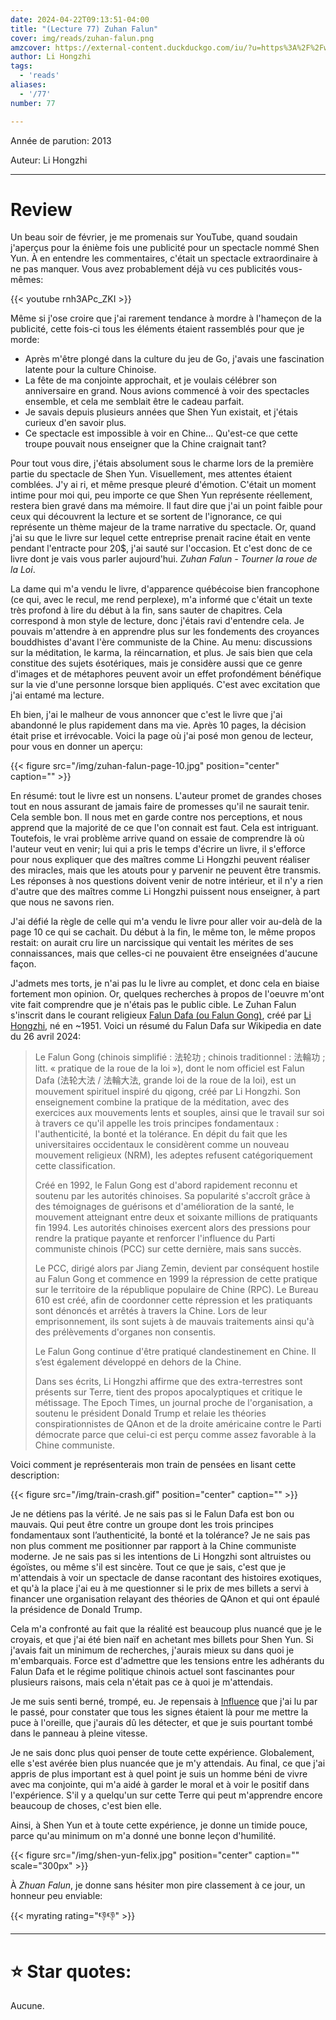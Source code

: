 ```yaml
---
date: 2024-04-22T09:13:51-04:00
title: "(Lecture 77) Zuhan Falun"
cover: img/reads/zuhan-falun.png
amzcover: https://external-content.duckduckgo.com/iu/?u=https%3A%2F%2Fwww.editions-tredaniel.com%2Fimages%2Fmin%2F978_2_84445_899_5_UNE_526_770_1627369305.jpg&f=1&nofb=1&ipt=6cd71e179dfad5ff3001ed703b09d2a342c864b1744fad6fd46cd778ffdd50f0&ipo=images
author: Li Hongzhi
tags:
  - 'reads'
aliases:
  - '/77'
number: 77

---
```


Année de parution: 2013

Auteur: Li Hongzhi

---

# Review

Un beau soir de février, je me promenais sur YouTube, quand soudain
j'aperçus pour la énième fois une publicité pour un spectacle nommé Shen
Yun. À en entendre les commentaires, c'était un spectacle extraordinaire
à ne pas manquer. Vous avez probablement déjà vu ces publicités
vous-mêmes:

{{< youtube rnh3APc_ZKI >}}

Même si j'ose croire que j'ai rarement tendance à mordre à l'hameçon de
la publicité, cette fois-ci tous les éléments étaient rassemblés pour que
je morde:

- Après m'être plongé dans la culture du jeu de Go, j'avais une
  fascination latente pour la culture Chinoise.
- La fête de ma conjointe approchait, et je voulais célébrer son
  anniversaire en grand. Nous avions commencé à voir des spectacles
  ensemble, et cela me semblait être le cadeau parfait.
- Je savais depuis plusieurs années que Shen Yun existait, et j'étais
  curieux d'en savoir plus.
- Ce spectacle est impossible à voir en Chine... Qu'est-ce que cette
  troupe pouvait nous enseigner que la Chine craignait tant?

Pour tout vous dire, j'étais absolument sous le charme lors de la
première partie du spectacle de Shen Yun. Visuellement, mes attentes
étaient comblées. J'y ai ri, et même presque pleuré d'émotion. C'était un moment
intime pour moi qui, peu importe ce que Shen Yun représente réellement, restera
bien gravé dans ma mémoire. Il faut dire que j'ai un point faible pour
ceux qui découvrent la lecture et se sortent de l'ignorance, ce qui
représente un thème majeur de la trame narrative du spectacle. Or, quand
j'ai su que le livre sur lequel cette entreprise prenait racine était en
vente pendant l'entracte pour 20$, j'ai sauté sur l'occasion. Et c'est
donc de ce livre dont je vais vous parler aujourd'hui. *Zuhan Falun -
Tourner la roue de la Loi*.

La dame qui m'a vendu le livre, d'apparence québécoise bien francophone
(ce qui, avec le recul, me rend perplexe),
m'a informé que c'était un texte très profond à lire du début à la fin,
sans sauter de chapitres. Cela correspond à mon style de lecture, donc
j'étais ravi d'entendre cela. Je pouvais m'attendre à en apprendre plus
sur les fondements des croyances bouddhistes d'avant l'ère communiste de
la Chine. Au menu: discussions sur la méditation, le karma, la
réincarnation, et plus. Je sais bien que cela constitue des sujets ésotériques,
mais je considère aussi que ce genre d'images et de métaphores peuvent
avoir un effet profondément bénéfique sur la vie d'une personne lorsque
bien appliqués. C'est avec excitation que j'ai entamé ma lecture.

Eh bien, j'ai le malheur de vous annoncer que c'est le livre que j'ai
abandonné le plus rapidement dans ma vie. Après 10 pages, la décision
était prise et irrévocable. Voici la page où j'ai posé mon genou de
lecteur, pour vous en donner
un aperçu:

{{< figure src="/img/zuhan-falun-page-10.jpg" position="center" caption="" >}}

En résumé: tout le livre est un nonsens. L'auteur promet de grandes
choses tout en nous assurant de jamais faire de promesses qu'il ne saurait tenir. Cela semble bon. Il nous
met en garde contre nos perceptions, et nous apprend que la majorité de ce
que l'on connait est faut. Cela est intriguant. Toutefois, le vrai
problème arrive quand on essaie de comprendre là où l'auteur veut en
venir; lui qui a pris le temps d'écrire un livre, il s'efforce pour nous
expliquer que des maîtres comme Li Hongzhi peuvent réaliser des miracles, mais que les atouts pour y parvenir ne peuvent être transmis. Les réponses à nos questions doivent venir de notre intérieur, et il n'y a rien d'autre que des maîtres comme Li Hongzhi puissent nous enseigner, à part
que nous ne savons rien.

J'ai défié la règle
de celle qui m'a vendu le livre pour aller voir au-delà de la page 10 ce
qui se cachait. Du début à la fin, le même ton, le même propos restait:
on aurait cru lire un narcissique qui ventait les
mérites de ses connaissances, mais que celles-ci ne pouvaient être
enseignées d'aucune façon.

J'admets mes torts, je n'ai pas lu le livre au complet, et donc cela en
biaise fortement mon opinion. Or, quelques
recherches à propos de l'oeuvre m'ont vite fait comprendre que je n'étais pas le
public cible. Le Zuhan Falun s'inscrit dans le courant religieux [Falun
Dafa (ou Falun Gong)](https://fr.wikipedia.org/wiki/Falun_Gong), créé
par [Li Hongzhi](https://fr.wikipedia.org/wiki/Li_Hongzhi), né en ~1951.
Voici un résumé du Falun Dafa sur Wikipedia en date du 26 avril 2024:

> Le Falun Gong (chinois simplifié : 法轮功 ; chinois traditionnel :
> 法輪功 ; litt. « pratique de la roue de la loi »), dont le nom officiel
> est Falun Dafa (法轮大法 / 法輪大法, grande loi de la roue de la loi),
> est un mouvement spirituel inspiré du qigong, créé par Li Hongzhi. Son
> enseignement combine la pratique de la méditation, avec des exercices
> aux mouvements lents et souples, ainsi que le travail sur soi à travers
> ce qu'il appelle les trois principes fondamentaux : l'authenticité, la
> bonté et la tolérance. En dépit du fait que les universitaires
> occidentaux le considèrent comme un nouveau mouvement religieux (NRM),
> les adeptes refusent catégoriquement cette classification.
>
> Créé en 1992, le Falun Gong est d'abord rapidement reconnu et soutenu
> par les autorités chinoises. Sa popularité s'accroît grâce à des
> témoignages de guérisons et d'amélioration de la santé, le mouvement
> atteignant entre deux et soixante millions de pratiquants fin 1994. Les
> autorités chinoises exercent alors des pressions pour rendre la pratique
> payante et renforcer l'influence du Parti communiste chinois (PCC) sur
> cette dernière, mais sans succès.
>
> Le PCC, dirigé alors par Jiang Zemin, devient par conséquent hostile au
> Falun Gong et commence en 1999 la répression de cette pratique sur le
> territoire de la république populaire de Chine (RPC). Le Bureau 610 est
> créé, afin de coordonner cette répression et les pratiquants sont
> dénoncés et arrêtés à travers la Chine. Lors de leur emprisonnement, ils
> sont sujets à de mauvais traitements ainsi qu'à des prélèvements
> d'organes non consentis.
>
> Le Falun Gong continue d'être pratiqué clandestinement en Chine. Il
> s’est également développé en dehors de la Chine.
>
> Dans ses écrits, Li Hongzhi affirme que des extra-terrestres sont
> présents sur Terre, tient des propos apocalyptiques et critique le
> métissage. The Epoch Times, un journal proche de l'organisation, a
> soutenu le président Donald Trump et relaie les théories
> conspirationnistes de QAnon et de la droite américaine contre le Parti
> démocrate parce que celui-ci est perçu comme assez favorable à la Chine
> communiste.

Voici comment je représenterais mon train de pensées en lisant cette
description:

{{< figure src="/img/train-crash.gif" position="center" caption="" >}}

Je ne détiens pas la vérité. Je ne sais pas si le Falun Dafa est bon ou
mauvais. Qui peut être contre un groupe dont les trois principes
fondamentaux sont l’authenticité, la bonté et la tolérance? Je ne sais
pas non plus comment me positionner par rapport à la Chine communiste
moderne. Je ne sais pas si les intentions de Li Hongzhi sont altruistes
ou égoïstes, ou même s'il est sincère. Tout ce que je sais, c'est que je
m'attendais à voir un spectacle de danse racontant des histoires
exotiques, et qu'à la place j'ai eu à me questionner si le prix de mes
billets a servi à financer une organisation relayant des théories de
QAnon et qui ont épaulé la présidence de Donald Trump.

Cela m'a confronté au fait que la réalité est beaucoup plus nuancé que
je le croyais, et que j'ai été bien naïf en achetant mes billets pour
Shen Yun. Si j'avais fait un minimum de recherches, j'aurais mieux su
dans quoi je m'embarquais. Force est d'admettre que les tensions entre
les adhérants du Falun Dafa et le régime politique chinois actuel sont
fascinantes pour plusieurs raisons, mais cela n'était pas ce à quoi je
m'attendais.

Je me suis senti berné, trompé, eu. Je repensais à [Influence](/34) que
j'ai lu par le passé, pour constater que tous les signes étaient là pour
me mettre la puce à l'oreille, que j'aurais dû les détecter, et que je
suis pourtant tombé dans le panneau à pleine vitesse.

Je ne sais donc plus quoi penser de toute cette expérience. Globalement,
elle s'est avérée bien plus nuancée que je m'y attendais. Au final, ce
que j'ai appris de plus important est à quel point je suis un homme béni
de vivre avec ma conjointe, qui m'a aidé à garder le moral et à voir le
positif dans l'expérience. S'il y a quelqu'un sur cette Terre qui peut
m'apprendre encore beaucoup de choses, c'est bien elle.

Ainsi, à Shen Yun et à toute cette expérience, je donne un timide pouce,
parce qu'au minimum on m'a donné une bonne leçon
d'humilité.

{{< figure src="/img/shen-yun-felix.jpg" position="center" caption="" scale="300px" >}}

À *Zhuan Falun*, je donne sans hésiter mon pire classement à ce jour, un
honneur peu enviable:

{{< myrating rating="👎👎" >}}

---

# :star: Star quotes:

Aucune.
